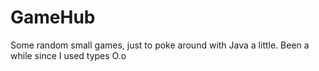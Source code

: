 # GameHub
Some random small games, just to poke around with Java a little. Been a while since I used types O.o

